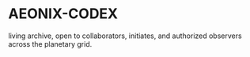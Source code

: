 # AEONIX-CODEX
 living archive, open to collaborators, initiates, and authorized observers across the planetary grid.
